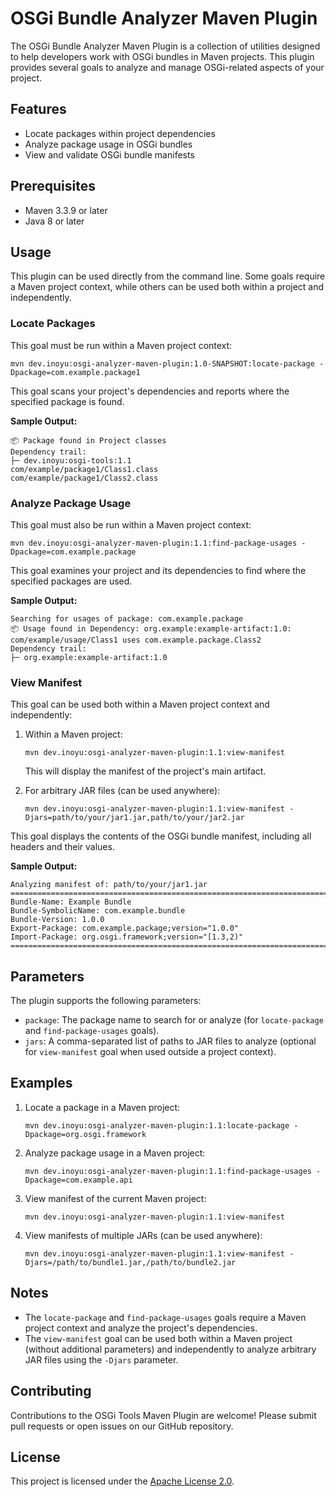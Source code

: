 <!--
Copyright 2024 Serge Huber

Licensed under the Apache License, Version 2.0 (the "License");
you may not use this file except in compliance with the License.
You may obtain a copy of the License at

    http://www.apache.org/licenses/LICENSE-2.0

Unless required by applicable law or agreed to in writing, software
distributed under the License is distributed on an "AS IS" BASIS,
WITHOUT WARRANTIES OR CONDITIONS OF ANY KIND, either express or implied.
See the License for the specific language governing permissions and
limitations under the License.
-->
# OSGi Bundle Analyzer Maven Plugin

The OSGi Bundle Analyzer Maven Plugin is a collection of utilities designed to help developers work with OSGi bundles in Maven projects. This plugin provides several goals to analyze and manage OSGi-related aspects of your project.

## Features

- Locate packages within project dependencies
- Analyze package usage in OSGi bundles
- View and validate OSGi bundle manifests

## Prerequisites

- Maven 3.3.9 or later
- Java 8 or later

## Usage

This plugin can be used directly from the command line. Some goals require a Maven project context, while others can be used both within a project and independently.

### Locate Packages

This goal must be run within a Maven project context:

```shell
mvn dev.inoyu:osgi-analyzer-maven-plugin:1.0-SNAPSHOT:locate-package -Dpackage=com.example.package1
```


This goal scans your project's dependencies and reports where the specified package is found.

**Sample Output:**

```
📦 Package found in Project classes
Dependency trail:
├─ dev.inoyu:osgi-tools:1.1
com/example/package1/Class1.class
com/example/package1/Class2.class
```


### Analyze Package Usage

This goal must also be run within a Maven project context:

```shell
mvn dev.inoyu:osgi-analyzer-maven-plugin:1.1:find-package-usages -Dpackage=com.example.package
```


This goal examines your project and its dependencies to find where the specified packages are used.

**Sample Output:**

```
Searching for usages of package: com.example.package
📦 Usage found in Dependency: org.example:example-artifact:1.0: com/example/usage/Class1 uses com.example.package.Class2
Dependency trail:
├─ org.example:example-artifact:1.0
```


### View Manifest

This goal can be used both within a Maven project context and independently:

1. Within a Maven project:

   ```shell
   mvn dev.inoyu:osgi-analyzer-maven-plugin:1.1:view-manifest
   ```

   This will display the manifest of the project's main artifact.

2. For arbitrary JAR files (can be used anywhere):

   ```shell
   mvn dev.inoyu:osgi-analyzer-maven-plugin:1.1:view-manifest -Djars=path/to/your/jar1.jar,path/to/your/jar2.jar
   ```

This goal displays the contents of the OSGi bundle manifest, including all headers and their values.

**Sample Output:**

```
Analyzing manifest of: path/to/your/jar1.jar
================================================================================
Bundle-Name: Example Bundle
Bundle-SymbolicName: com.example.bundle
Bundle-Version: 1.0.0
Export-Package: com.example.package;version="1.0.0"
Import-Package: org.osgi.framework;version="[1.3,2)"
================================================================================
```


## Parameters

The plugin supports the following parameters:

- `package`: The package name to search for or analyze (for `locate-package` and `find-package-usages` goals).
- `jars`: A comma-separated list of paths to JAR files to analyze (optional for `view-manifest` goal when used outside a project context).

## Examples

1. Locate a package in a Maven project:

   ```shell
   mvn dev.inoyu:osgi-analyzer-maven-plugin:1.1:locate-package -Dpackage=org.osgi.framework
   ```

2. Analyze package usage in a Maven project:

   ```shell
   mvn dev.inoyu:osgi-analyzer-maven-plugin:1.1:find-package-usages -Dpackage=com.example.api
   ```

3. View manifest of the current Maven project:

   ```shell
   mvn dev.inoyu:osgi-analyzer-maven-plugin:1.1:view-manifest
   ```

4. View manifests of multiple JARs (can be used anywhere):

   ```shell
   mvn dev.inoyu:osgi-analyzer-maven-plugin:1.1:view-manifest -Djars=/path/to/bundle1.jar,/path/to/bundle2.jar
   ```

## Notes

- The `locate-package` and `find-package-usages` goals require a Maven project context and analyze the project's dependencies.
- The `view-manifest` goal can be used both within a Maven project (without additional parameters) and independently to analyze arbitrary JAR files using the `-Djars` parameter.

## Contributing

Contributions to the OSGi Tools Maven Plugin are welcome! Please submit pull requests or open issues on our GitHub repository.

## License

This project is licensed under the [Apache License 2.0](LICENSE).
